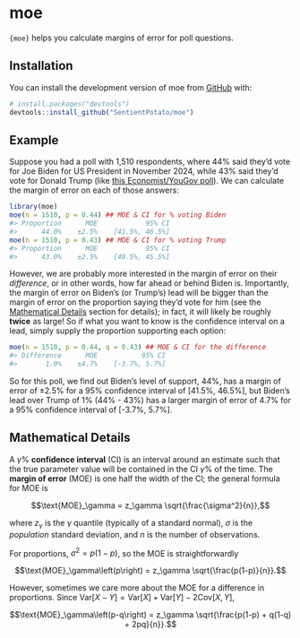 
<!-- README.md is generated from README.Rmd. Please edit that file -->

# moe

<!-- badges: start -->
<!-- badges: end -->

`{moe}` helps you calculate margins of error for poll questions.

## Installation

You can install the development version of moe from
[GitHub](https://github.com/) with:

``` r
# install.packages("devtools")
devtools::install_github("SentientPotato/moe")
```

## Example

Suppose you had a poll with 1,510 respondents, where 44% said they’d
vote for Joe Biden for US President in November 2024, while 43% said
they’d vote for Donald Trump (like [this Economist/YouGov
poll](https://tinyurl.com/2z49d8cf)). We can calculate the margin of
error on each of those answers:

``` r
library(moe)
moe(n = 1510, p = 0.44) ## MOE & CI for % voting Biden
#> Proportion      MOE            95% CI
#>      44.0%    ±2.5%    [41.5%, 46.5%]
moe(n = 1510, p = 0.43) ## MOE & CI for % voting Trump
#> Proportion      MOE            95% CI
#>      43.0%    ±2.5%    [40.5%, 45.5%]
```

However, we are probably more interested in the margin of error on their
*difference*, or in other words, how far ahead or behind Biden is.
Importantly, the margin of error on Biden’s (or Trump’s) lead will be
bigger than the margin of error on the proportion saying they’d vote for
him (see the [Mathematical Details](#mathematical-details) section for
details); in fact, it will likely be roughly **twice** as large! So if
what you want to know is the confidence interval on a lead, simply
supply the proportion supporting each option:

``` r
moe(n = 1510, p = 0.44, q = 0.43) ## MOE & CI for the difference
#> Difference      MOE           95% CI
#>       1.0%    ±4.7%    [-3.7%, 5.7%]
```

So for this poll, we find out Biden’s level of support, 44%, has a
margin of error of ±2.5% for a 95% confidence interval of \[41.5%,
46.5%\], but Biden’s lead over Trump of 1% (44% - 43%) has a larger
margin of error of 4.7% for a 95% confidence interval of \[-3.7%,
5.7%\].

## Mathematical Details

A $\gamma$% **confidence interval** (CI) is an interval around an
estimate such that the true parameter value will be contained in the CI
$\gamma$% of the time. The **margin of error** (MOE) is one half the
width of the CI; the general formula for MOE is

``` math
\text{MOE}_\gamma = z_\gamma \sqrt{\frac{\sigma^2}{n}},
```

where $z_\gamma$ is the $\gamma$ quantile (typically of a standard
normal), $\sigma$ is the *population* standard deviation, and $n$ is the
number of observations.

For proportions, $\sigma^2 = p(1-p)$, so the MOE is straightforwardly

``` math
\text{MOE}_\gamma\left(p\right) = z_\gamma \sqrt{\frac{p(1-p)}{n}}.
```

However, sometimes we care more about the MOE for a difference in
proportions. Since
$\text{Var}\left[X - Y\right] = \text{Var}\left[X\right] + \text{Var}\left[Y\right] - 2\text{Cov}\left[X, Y\right]$,

``` math
\text{MOE}_\gamma\left(p-q\right) = z_\gamma \sqrt{\frac{p(1-p) + q(1-q) + 2pq}{n}}.
```
